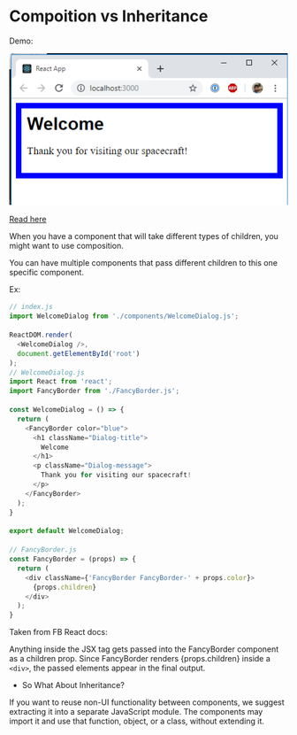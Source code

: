 # Compoition vs Inheritance

Demo:

![Demo](./demo.PNG)

[Read here](https://reactjs.org/docs/composition-vs-inheritance.html)

When you have a component that will take different types of children, you might want to use composition.

You can have multiple components that pass different children to this one specific component.

Ex:

```js
// index.js
import WelcomeDialog from './components/WelcomeDialog.js';

ReactDOM.render(
  <WelcomeDialog />,
  document.getElementById('root')
);
// WelcomeDialog.js
import React from 'react';
import FancyBorder from './FancyBorder.js';

const WelcomeDialog = () => {
  return (
    <FancyBorder color="blue">
      <h1 className="Dialog-title">
        Welcome
      </h1>
      <p className="Dialog-message">
        Thank you for visiting our spacecraft!
      </p>
    </FancyBorder>
  );
}

export default WelcomeDialog;

// FancyBorder.js
const FancyBorder = (props) => {
  return (
    <div className={'FancyBorder FancyBorder-' + props.color}>
      {props.children}
    </div>
  );
}
```

Taken from FB React docs:

Anything inside the <FancyBorder> JSX tag gets passed into the FancyBorder component as a children prop. Since FancyBorder renders {props.children} inside a `<div>`, the passed elements appear in the final output.

- So What About Inheritance?

If you want to reuse non-UI functionality between components, we suggest extracting it into a separate JavaScript module. The components may import it and use that function, object, or a class, without extending it.
